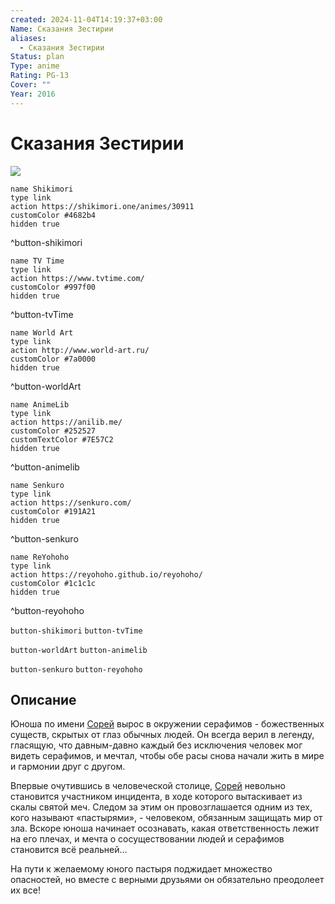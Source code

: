 ```yaml
---
created: 2024-11-04T14:19:37+03:00
Name: Сказания Зестирии
aliases:
  - Сказания Зестирии
Status: plan
Type: anime
Rating: PG-13
Cover: ""
Year: 2016
---
```


# Сказания Зестирии

![](https://nyaa.shikimori.one/uploads/poster/animes/30911/94232d8ed1cb2945362798a6322a6667.jpeg)

```button
name Shikimori
type link
action https://shikimori.one/animes/30911
customColor #4682b4
hidden true
```
^button-shikimori

```button
name TV Time
type link
action https://www.tvtime.com/
customColor #997f00
hidden true
```
^button-tvTime

```button
name World Art
type link
action http://www.world-art.ru/
customColor #7a0000
hidden true
```
^button-worldArt

```button
name AnimeLib
type link
action https://anilib.me/
customColor #252527
customTextColor #7E57C2
hidden true
```
^button-animelib

```button
name Senkuro
type link
action https://senkuro.com/
customColor #191A21
hidden true
```
^button-senkuro

```button
name ReYohoho
type link
action https://reyohoho.github.io/reyohoho/
customColor #1c1c1c
hidden true
```
^button-reyohoho

`button-shikimori` `button-tvTime`

`button-worldArt` `button-animelib`

`button-senkuro` `button-reyohoho`

## Описание

Юноша по имени [Сорей](https://shikimori.one/characters/107613-sorey) вырос в окружении серафимов - божественных существ, скрытых от глаз обычных людей. Он всегда верил в легенду, гласящую, что давным-давно каждый без исключения человек мог видеть серафимов, и мечтал, чтобы обе расы снова начали жить в мире и гармонии друг с другом.

Впервые очутившись в человеческой столице, [Сорей](https://shikimori.one/characters/107613-sorey) невольно становится участником инцидента, в ходе которого вытаскивает из скалы святой меч. Следом за этим он провозглашается одним из тех, кого называют «пастырями», - человеком, обязанным защищать мир от зла. Вскоре юноша начинает осознавать, какая ответственность лежит на его плечах, и мечта о сосуществовании людей и серафимов становится всё реальней...

На пути к желаемому юного пастыря поджидает множество опасностей, но вместе с верными друзьями он обязательно преодолеет их все!
